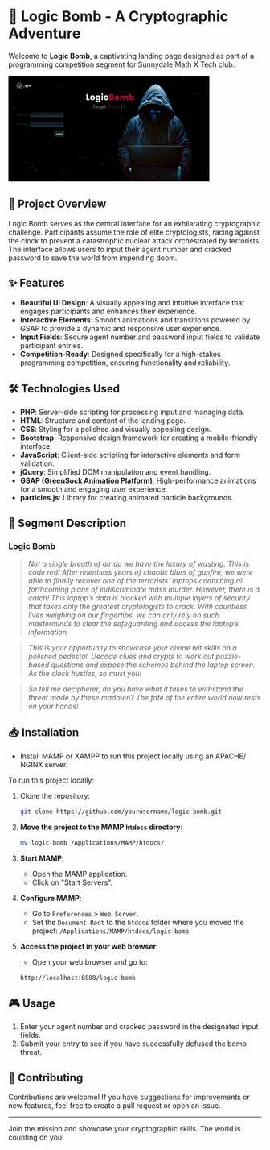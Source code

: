 # 🧩 Logic Bomb - A Cryptographic Adventure

Welcome to **Logic Bomb**, a captivating landing page designed as part of a programming competition segment for Sunnydale Math X Tech club.

![Logic Bomb Interface](assets/Logic_Bomb_Demo.gif)

## 🚀 Project Overview

Logic Bomb serves as the central interface for an exhilarating cryptographic challenge. Participants assume the role of elite cryptologists, racing against the clock to prevent a catastrophic nuclear attack orchestrated by terrorists. The interface allows users to input their agent number and cracked password to save the world from impending doom.

## ✨ Features

- **Beautiful UI Design**: A visually appealing and intuitive interface that engages participants and enhances their experience.
- **Interactive Elements**: Smooth animations and transitions powered by GSAP to provide a dynamic and responsive user experience.
- **Input Fields**: Secure agent number and password input fields to validate participant entries.
- **Competition-Ready**: Designed specifically for a high-stakes programming competition, ensuring functionality and reliability.

## 🛠 Technologies Used

- **PHP**: Server-side scripting for processing input and managing data.
- **HTML**: Structure and content of the landing page.
- **CSS**: Styling for a polished and visually appealing design.
- **Bootstrap**: Responsive design framework for creating a mobile-friendly interface.
- **JavaScript**: Client-side scripting for interactive elements and form validation.
- **jQuery**: Simplified DOM manipulation and event handling.
- **GSAP (GreenSock Animation Platform)**: High-performance animations for a smooth and engaging user experience.
- **particles.js**: Library for creating animated particle backgrounds.


## 🎯 Segment Description

### Logic Bomb

> _Not a single breath of air do we have the luxury of wasting. This is code red! After relentless years of chaotic blurs of gunfire, we were able to finally recover one of the terrorists’ laptops containing all forthcoming plans of indiscriminate mass murder. However, there is a catch! This laptop’s data is blocked with multiple layers of security that takes only the greatest cryptologists to crack. With countless lives weighing on our fingertips, we can only rely on such masterminds to clear the safeguarding and access the laptop’s information._

> _This is your opportunity to showcase your divine wit skills on a polished pedestal. Decode clues and crypts to work out puzzle-based questions and expose the schemes behind the laptop screen. As the clock hustles, so must you!_

> _So tell me decipherer, do you have what it takes to withstand the threat made by these madmen? The fate of the entire world now rests on your hands!_


## 📥 Installation

* Install MAMP or XAMPP to run this project locally using an APACHE/ NGINX server.

To run this project locally:

1. Clone the repository:
    ```bash
    git clone https://github.com/yourusername/logic-bomb.git
    ```
2. **Move the project to the MAMP `htdocs` directory**:
    ```bash
    mv logic-bomb /Applications/MAMP/htdocs/
    ```
3. **Start MAMP**:
    - Open the MAMP application.
    - Click on "Start Servers".

4. **Configure MAMP**:
    - Go to `Preferences` > `Web Server`.
    - Set the `Document Root` to the `htdocs` folder where you moved the project: `/Applications/MAMP/htdocs/logic-bomb`.

5. **Access the project in your web browser**:
    - Open your web browser and go to:
    ```
    http://localhost:8888/logic-bomb
    ```

## 🎮 Usage

1. Enter your agent number and cracked password in the designated input fields.
2. Submit your entry to see if you have successfully defused the bomb threat.

## 🤝 Contributing

Contributions are welcome! If you have suggestions for improvements or new features, feel free to create a pull request or open an issue.

---

Join the mission and showcase your cryptographic skills. The world is counting on you!
